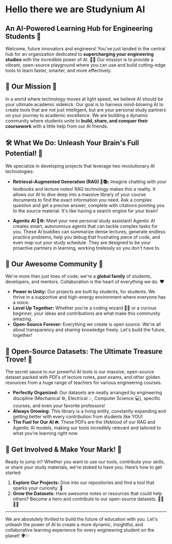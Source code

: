 # Hello there we are Studynium AI
## An AI-Powered Learning Hub for Engineering Students 🚀

Welcome, future innovators and engineers! You've just landed in the central hub for an organization dedicated to **supercharging your engineering studies** with the incredible power of AI. 🤖✨ Our mission is to provide a vibrant, open-source playground where you can use and build cutting-edge tools to learn faster, smarter, and more effectively.

## 🎯 Our Mission 🎯

In a world where technology moves at light speed, we believe AI should be your ultimate academic sidekick. Our goal is to harness mind-blowing AI to create tools that are not just intelligent, but are your personal study partners on your journey to academic excellence. We are building a dynamic community where students unite to **build, share, and conquer their coursework** with a little help from our AI friends.

## 🛠️ What We Do: Unleash Your Brain's Full Potential! 🧠

We specialize in developing projects that leverage two revolutionary AI technologies:

*   **Retrieval-Augmented Generation (RAG) 💬📚:** Imagine chatting with your textbooks and lecture notes! RAG technology makes this a reality. It allows our AI to dive deep into a massive library of your course documents to find the exact information you need. Ask a complex question and get a precise answer, complete with citations pointing you to the source material. It's like having a search engine for your brain!

*   **Agentic AI 🤖⚙️:** Meet your new personal study assistant! Agentic AI creates smart, autonomous agents that can tackle complex tasks for you. These AI buddies can summarize dense lectures, generate endless practice problems, help you debug that frustrating piece of code, and even map out your study schedule. They are designed to be your proactive partners in learning, working tirelessly so you don't have to.

## 🤝 Our Awesome Community 🤝

We're more than just lines of code; we're a **global family** of students, developers, and mentors. Collaboration is the heart of everything we do. ❤️

*   **Power in Unity:** Our projects are built by students, for students. We thrive in a supportive and high-energy environment where everyone has a voice.
*   **Level Up Together:** Whether you're a coding wizard 🧙‍♂️ or a curious beginner, your ideas and contributions are what make this community amazing.
*   **Open-Source Forever:** Everything we create is open source. We're all about transparency and sharing knowledge freely. Let's build the future, together!

## 📂 Open-Source Datasets: The Ultimate Treasure Trove! 📂

The secret sauce to our powerful AI tools is our massive, open-source dataset packed with PDFs of lecture notes, past exams, and other golden resources from a huge range of teachers for various engineering courses.

*   **Perfectly Organized:** Our datasets are neatly arranged by engineering discipline (Mechanical ⚙️, Electrical 💡, Computer Science 💻), specific courses, and even your favorite professors!
*   **Always Growing:** This library is a living entity, constantly expanding and getting better with every contribution from students like YOU!
*   **The Fuel for Our AI 🔥:** These PDFs are the lifeblood of our RAG and Agentic AI models, making our tools incredibly relevant and tailored to what you're learning *right now*.

## 🌟 Get Involved & Make Your Mark! 🌟

Ready to jump in? Whether you want to use our tools, contribute your skills, or share your study materials, we're stoked to have you. Here’s how to get started:

1.  **Explore Our Projects:** Dive into our repositories and find a tool that sparks your curiosity. 🔭
2.  **Grow the Datasets:** Have awesome notes or resources that could help others? Become a hero and contribute to our open-source datasets. 🦸‍♀️🦸‍♂️

---

We are absolutely thrilled to build the future of education with you. Let's unleash the power of AI to create a more dynamic, insightful, and collaborative learning experience for every engineering student on the planet! 🌍✨
